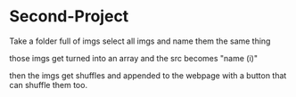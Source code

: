 # Second-Project
Take a folder full of imgs select all imgs and name them the same thing

those imgs get turned into an array and the src becomes "name (i)"

then the imgs get shuffles and appended to the webpage with a button that can shuffle them too.

